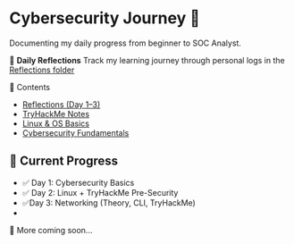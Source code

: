 # Cybersecurity Journey 🚀

Documenting my daily progress from beginner to SOC Analyst.

🧠 **Daily Reflections**
Track my learning journey through personal logs in the [Reflections folder](./Reflections)

📂 Contents
- [Reflections (Day 1–3)](./0_Reflections)
- [TryHackMe Notes](./TryHackMe)
- [Linux & OS Basics](./Linux)
- [Cybersecurity Fundamentals](./CybersecurityFundamentals)

## 📆 Current Progress
- ✅ Day 1: Cybersecurity Basics
- ✅ Day 2: Linux + TryHackMe Pre-Security
- ✅Day 3: Networking (Theory, CLI, TryHackMe)
- 
🔵 More coming soon...

